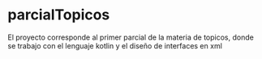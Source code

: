 # parcialTopicos
El proyecto corresponde al primer parcial de la materia de topicos, donde se trabajo con el lenguaje kotlin y el diseño de interfaces en xml
